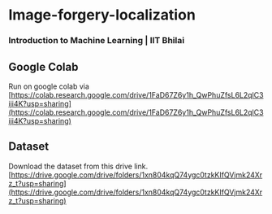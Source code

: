 # Image-forgery-localization

### Introduction to Machine Learning | IIT Bhilai

## Google Colab

Run on google colab via [https://colab.research.google.com/drive/1FaD67Z6y1h_QwPhuZfsL6L2qlC3iji4K?usp=sharing](https://colab.research.google.com/drive/1FaD67Z6y1h_QwPhuZfsL6L2qlC3iji4K?usp=sharing)

## Dataset

Download the dataset from this drive link. [https://drive.google.com/drive/folders/1xn804kqQ74ygc0tzkKIfQVjmk24Xrz_t?usp=sharing](https://drive.google.com/drive/folders/1xn804kqQ74ygc0tzkKIfQVjmk24Xrz_t?usp=sharing)
